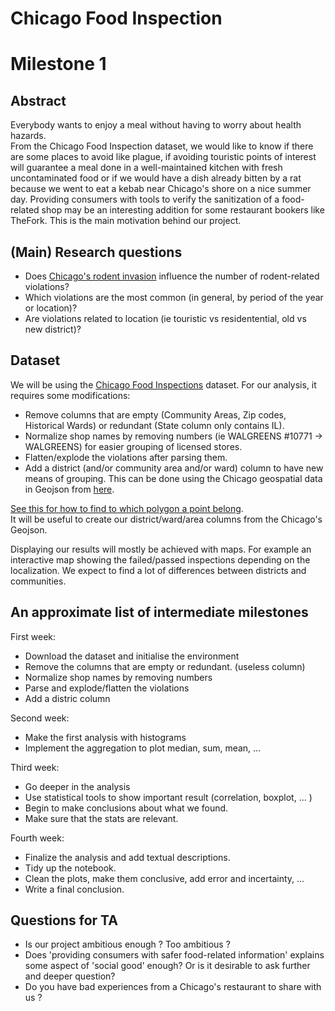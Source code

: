 # Chicago Food Inspection

# Milestone 1

## Abstract
Everybody wants to enjoy a meal without having to worry about health hazards.  
From the Chicago Food Inspection dataset, we would like to know if there are some places to avoid like plague, if avoiding touristic points of interest will guarantee a meal done in a well-maintained kitchen with fresh uncontaminated food or if we would have a dish already bitten by a rat because we went to eat a kebab near Chicago's shore on a nice summer day. 
Providing consumers with tools to verify the sanitization of a food-related shop may be an interesting addition for some restaurant bookers like TheFork. This is the main motivation behind our project. 

## (Main) Research questions
* Does [Chicago's rodent invasion](https://southsideweekly.com/i-smell-a-rat/) influence the number of rodent-related violations?
* Which violations are the most common (in general, by period of the year or location)?
* Are violations related to location (ie touristic vs residentential, old vs new district)?

## Dataset
We will be using the [Chicago Food Inspections](https://www.kaggle.com/chicago/chicago-food-inspections#food-inspections.csv) dataset. For our analysis, it requires some modifications:
* Remove columns that are empty (Community Areas, Zip codes, Historical Wards) or redundant (State column only contains IL).
* Normalize shop names by removing numbers (ie WALGREENS #10771 -> WALGREENS) for easier grouping of licensed stores.
* Flatten/explode the violations after parsing them.
* Add a district (and/or community area and/or ward) column to have new means of grouping. This can be done using the Chicago geospatial data in Geojson from [here](https://data.cityofchicago.org/Facilities-Geographic-Boundaries/Boundaries-Neighborhoods/bbvz-uum9).  
  
[See this for how to find to which polygon a point belong](https://stackoverflow.com/questions/20776205/point-in-polygon-with-geojson-in-python).  
It will be useful to create our district/ward/area columns from the Chicago's Geojson.  
  
Displaying our results will mostly be achieved with maps. For example an interactive map showing the failed/passed inspections depending on the localization. We expect to find a lot of differences between districts and communities.

## An approximate list of intermediate milestones  
  
First week:  
* Download the dataset and initialise the environment  
* Remove the columns that are empty or redundant. (useless column)  
* Normalize shop names by removing numbers  
* Parse and explode/flatten the violations  
* Add a distric column

Second week:  
* Make the first analysis with histograms  
* Implement the aggregation to plot median, sum, mean, ...  
  
Third week:  
* Go deeper in the analysis  
* Use statistical tools to show important result (correlation, boxplot, ... )  
* Begin to make conclusions about what we found. 
* Make sure that the stats are relevant.  
  
Fourth week:  
* Finalize the analysis and add textual descriptions.  
* Tidy up the notebook.  
* Clean the plots, make them conclusive, add error and incertainty, ...  
* Write a final conclusion.  
  
## Questions for TA
* Is our project ambitious enough ? Too ambitious ?
* Does 'providing consumers with safer food-related information' explains some aspect of 'social good' enough? Or is it desirable to ask further and deeper question?
* Do you have bad experiences from a Chicago's restaurant to share with us ?

